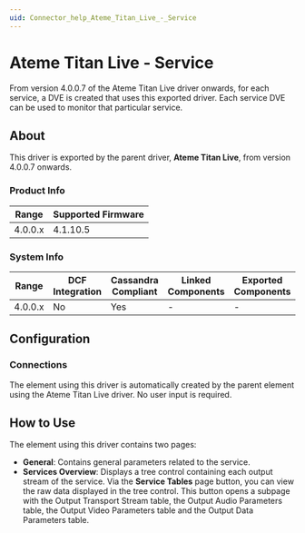 ```yaml
---
uid: Connector_help_Ateme_Titan_Live_-_Service
---
```


# Ateme Titan Live - Service

From version 4.0.0.7 of the Ateme Titan Live driver onwards, for each service, a DVE is created that uses this exported driver. Each service DVE can be used to monitor that particular service.

## About

This driver is exported by the parent driver, **Ateme Titan Live**, from version 4.0.0.7 onwards.

### Product Info

| **Range** | **Supported Firmware** |
|-----------|------------------------|
| 4.0.0.x   | 4.1.10.5               |

### System Info

| **Range** | **DCF Integration** | **Cassandra Compliant** | **Linked Components** | **Exported Components** |
|-----------|---------------------|-------------------------|-----------------------|-------------------------|
| 4.0.0.x   | No                  | Yes                     | \-                    | \-                      |

## Configuration

### Connections

The element using this driver is automatically created by the parent element using the Ateme Titan Live driver. No user input is required.

## How to Use

The element using this driver contains two pages:

- **General**: Contains general parameters related to the service.
- **Services Overview**: Displays a tree control containing each output stream of the service. Via the **Service Tables** page button, you can view the raw data displayed in the tree control. This button opens a subpage with the Output Transport Stream table, the Output Audio Parameters table, the Output Video Parameters table and the Output Data Parameters table.
